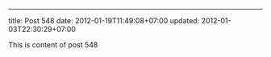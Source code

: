 ---
title: Post 548
date: 2012-01-19T11:49:08+07:00
updated: 2012-01-03T22:30:29+07:00

This is content of post 548